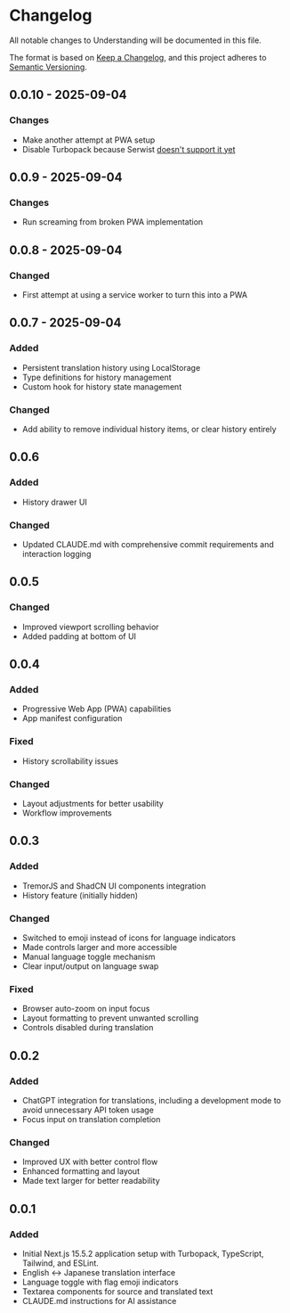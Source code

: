 # Changelog

All notable changes to Understanding will be documented in this file.

The format is based on [Keep a Changelog](https://keepachangelog.com/en/1.1.0/),
and this project adheres to [Semantic Versioning](https://semver.org/spec/v2.0.0.html).

## 0.0.10 - 2025-09-04

### Changes

- Make another attempt at PWA setup
- Disable Turbopack because Serwist [doesn't support it yet](https://github.com/serwist/serwist/issues/54)

## 0.0.9 - 2025-09-04

### Changes

- Run screaming from broken PWA implementation

## 0.0.8 - 2025-09-04

### Changed

- First attempt at using a service worker to turn this into a PWA

## 0.0.7 - 2025-09-04

### Added

- Persistent translation history using LocalStorage
- Type definitions for history management
- Custom hook for history state management

### Changed

- Add ability to remove individual history items, or clear history entirely

## 0.0.6

### Added

- History drawer UI

### Changed

- Updated CLAUDE.md with comprehensive commit requirements and interaction logging

## 0.0.5

### Changed

- Improved viewport scrolling behavior
- Added padding at bottom of UI

## 0.0.4

### Added

- Progressive Web App (PWA) capabilities
- App manifest configuration

### Fixed

- History scrollability issues

### Changed

- Layout adjustments for better usability
- Workflow improvements

## 0.0.3

### Added

- TremorJS and ShadCN UI components integration
- History feature (initially hidden)

### Changed

- Switched to emoji instead of icons for language indicators
- Made controls larger and more accessible
- Manual language toggle mechanism
- Clear input/output on language swap

### Fixed

- Browser auto-zoom on input focus
- Layout formatting to prevent unwanted scrolling
- Controls disabled during translation

## 0.0.2

### Added

- ChatGPT integration for translations, including a development mode to avoid unnecessary API token usage
- Focus input on translation completion

### Changed

- Improved UX with better control flow
- Enhanced formatting and layout
- Made text larger for better readability

## 0.0.1

### Added

- Initial Next.js 15.5.2 application setup with Turbopack, TypeScript, Tailwind, and ESLint.
- English ↔ Japanese translation interface
- Language toggle with flag emoji indicators
- Textarea components for source and translated text
- CLAUDE.md instructions for AI assistance
